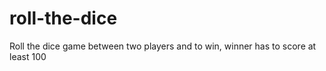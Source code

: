 # roll-the-dice
Roll the dice game between two players and to win, winner has to score at least 100

